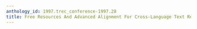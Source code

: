 ```yaml
---
anthology_id: 1997.trec_conference-1997.28
title: Free Resources And Advanced Alignment For Cross-Language Text Retrieval
---
```

